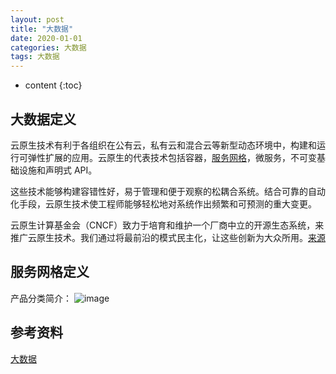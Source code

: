 ```yaml
---
layout: post
title: "大数据"
date: 2020-01-01
categories: 大数据
tags: 大数据
---
```


* content
{:toc}

## 大数据定义

云原生技术有利于各组织在公有云，私有云和混合云等新型动态环境中，构建和运行可弹性扩展的应用。云原生的代表技术包括容器，[服务网格](https://www.servicemesher.com/)，微服务，不可变基础设施和声明式 API。

这些技术能够构建容错性好，易于管理和便于观察的松耦合系统。结合可靠的自动化手段，云原生技术使工程师能够轻松地对系统作出频繁和可预测的重大变更。

云原生计算基金会（CNCF）致力于培育和维护一个厂商中立的开源生态系统，来推广云原生技术。我们通过将最前沿的模式民主化，让这些创新为大众所用。[来源](https://github.com/cncf/toc/blob/master/DEFINITION.md)

## 服务网格定义

产品分类简介：
![image](https://landscape.cncf.io/images/landscape.png)

## 参考资料

[大数据](https://www.cncf.io)

